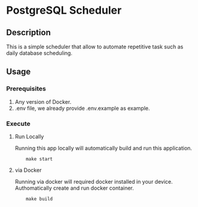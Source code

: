 # PostgreSQL Scheduler

## Description
This is a simple scheduler that allow to automate repetitive task such as daily database scheduling.

## Usage

### Prerequisites
1. Any version of Docker.
2. .env file, we already provide .env.example as example.

### Execute
1. Run Locally

    Running this app locally will automatically build and run this application.
    ```
        make start
    ```
2. via Docker

    Running via docker will required docker installed in your device. Authomatically create and run docker container.
    ```
        make build
    ```